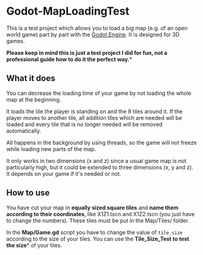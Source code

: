 # Godot-MapLoadingTest

This is a test project which allows you to load a big map (e.g. of an open world game) part by part with the [Godot Engine](https://godotengine.org/). It is designed for 3D games.

**Please keep in mind this is just a test project I did for fun, not a professional guide how to do it the perfect way.***

## What it does

You can decrease the loading time of your game by not loading the whole map at the beginning.

It loads the tile the player is standing on and the 8 tiles around it. If the player moves to another tile, all addition tiles which are needed will be loaded and every tile that is no longer needed will be removed automatically.

All happens in the background by using threads, so the game will not freeze while loading new parts of the map.

It only works in two dimensions (x and z) since a usual game map is not particularly high, but it could be extended to three dimensions (x, y and z). It depends on your game if it's needed or not.

## How to use

You have cut your map in **equally sized square tiles** and **name them according to their coordinates**, like X1Z1.tscn and X1Z2.tscn (you just have to change the numbers). These tiles must be put in the Map/Tiles/ folder.

In the **Map/Game.gd** script you have to change the value of `tile_size` according to the size of your tiles. You can use the **Tile_Size_Test to test the size*** of your tiles.
